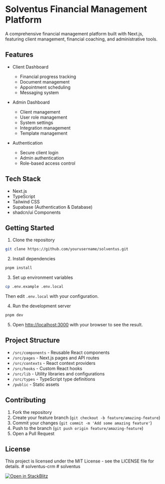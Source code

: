 # Solventus Financial Management Platform

A comprehensive financial management platform built with Next.js, featuring client management, financial coaching, and administrative tools.

## Features

- Client Dashboard
  - Financial progress tracking
  - Document management
  - Appointment scheduling
  - Messaging system

- Admin Dashboard
  - Client management
  - User role management
  - System settings
  - Integration management
  - Template management

- Authentication
  - Secure client login
  - Admin authentication
  - Role-based access control

## Tech Stack

- Next.js
- TypeScript
- Tailwind CSS
- Supabase (Authentication & Database)
- shadcn/ui Components

## Getting Started

1. Clone the repository
```bash
git clone https://github.com/yourusername/solventus.git
```

2. Install dependencies
```bash
pnpm install
```

3. Set up environment variables
```bash
cp .env.example .env.local
```
Then edit `.env.local` with your configuration.

4. Run the development server
```bash
pnpm dev
```

5. Open [http://localhost:3000](http://localhost:3000) with your browser to see the result.

## Project Structure

- `/src/components` - Reusable React components
- `/src/pages` - Next.js pages and API routes
- `/src/contexts` - React context providers
- `/src/hooks` - Custom React hooks
- `/src/lib` - Utility libraries and configurations
- `/src/types` - TypeScript type definitions
- `/public` - Static assets

## Contributing

1. Fork the repository
2. Create your feature branch (`git checkout -b feature/amazing-feature`)
3. Commit your changes (`git commit -m 'Add some amazing feature'`)
4. Push to the branch (`git push origin feature/amazing-feature`)
5. Open a Pull Request

## License

This project is licensed under the MIT License - see the LICENSE file for details.
#   s o l v e n t u s - c r m 
 
 #   s o l v e n t u s 

[![Open in StackBlitz](https://developer.stackblitz.com/img/open_in_stackblitz.svg)](https://stackblitz.com/github/YOUR_USERNAME/YOUR_REPO)


 
 
